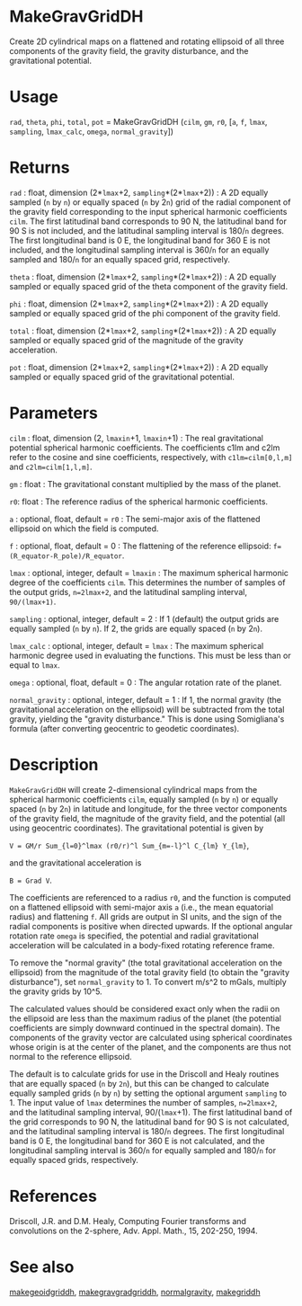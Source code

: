 # MakeGravGridDH

Create 2D cylindrical maps on a flattened and rotating ellipsoid of all three components of the gravity field, the gravity disturbance, and the gravitational potential.

# Usage

`rad`, `theta`, `phi`, `total`, `pot` = MakeGravGridDH (`cilm`, `gm`, `r0`, [`a`, `f`, `lmax`, `sampling`, `lmax_calc`, `omega`, `normal_gravity`])

# Returns

`rad` : float, dimension (2\*`lmax`+2, `sampling`\*(2*`lmax`+2))
:   A 2D equally sampled (`n` by `n`) or equally spaced (`n` by 2`n`) grid of the radial component of the gravity field corresponding to the input spherical harmonic coefficients `cilm`. The first latitudinal band corresponds to 90 N, the latitudinal band for 90 S is not included, and the latitudinal sampling interval is 180/`n` degrees. The first longitudinal band is 0 E, the longitudinal band for 360 E is not included, and the longitudinal sampling interval is 360/`n` for an equally sampled and 180/`n` for an equally spaced grid, respectively.

`theta` : float, dimension (2\*`lmax`+2, `sampling`\*(2*`lmax`+2))
:   A 2D equally sampled or equally spaced grid of the theta component of the gravity field.

`phi` : float, dimension (2\*`lmax`+2, `sampling`\*(2*`lmax`+2))
:   A 2D equally sampled or equally spaced grid of the phi component of the gravity field.

`total` : float, dimension (2\*`lmax`+2, `sampling`\*(2*`lmax`+2))
:   A 2D equally sampled or equally spaced grid of the magnitude of the gravity acceleration.

`pot` : float, dimension (2\*`lmax`+2, `sampling`\*(2*`lmax`+2))
:   A 2D equally sampled or equally spaced grid of the gravitational potential.

# Parameters

`cilm` : float, dimension (2, `lmaxin`+1, `lmaxin`+1)
:   The real gravitational potential spherical harmonic coefficients. The coefficients c1lm and c2lm refer to the cosine and sine coefficients, respectively, with `c1lm=cilm[0,l,m]` and `c2lm=cilm[1,l,m]`.

`gm` : float
:   The gravitational constant multiplied by the mass of the planet.

`r0`: float
:   The reference radius of the spherical harmonic coefficients.

`a` : optional, float, default = `r0`
:   The semi-major axis of the flattened ellipsoid on which the field is computed.

`f` : optional, float, default = 0
:   The flattening of the reference ellipsoid: `f=(R_equator-R_pole)/R_equator`.

`lmax` : optional, integer, default = `lmaxin`
:   The maximum spherical harmonic degree of the coefficients `cilm`. This determines the number of samples of the output grids, `n=2lmax+2`, and the latitudinal sampling interval, `90/(lmax+1)`.

`sampling` : optional, integer, default = 2
:   If 1 (default) the output grids are equally sampled (`n` by `n`). If 2, the grids are equally spaced (`n` by 2`n`).

`lmax_calc` : optional, integer, default = `lmax`
:   The maximum spherical harmonic degree used in evaluating the functions. This must be less than or equal to `lmax`.

`omega` : optional, float, default = 0
:   The angular rotation rate of the planet.

`normal_gravity` : optional, integer, default = 1
:   If 1, the normal gravity (the gravitational acceleration on the ellipsoid) will be subtracted from the total gravity, yielding the "gravity disturbance." This is done using Somigliana's formula (after converting geocentric to geodetic coordinates).

# Description

`MakeGravGridDH` will create 2-dimensional cylindrical maps from the spherical harmonic coefficients `cilm`, equally sampled (`n` by `n`) or equally spaced (`n` by 2`n`) in latitude and longitude, for the three vector components of the gravity field, the magnitude of the gravity field, and the potential (all using geocentric coordinates). The gravitational potential is given by

`V = GM/r Sum_{l=0}^lmax (r0/r)^l Sum_{m=-l}^l C_{lm} Y_{lm}`,

and the gravitational acceleration is

`B = Grad V`.

The coefficients are referenced to a radius `r0`, and the function is computed on a flattened ellipsoid with semi-major axis `a` (i.e., the mean equatorial radius) and flattening `f`. All grids are output in SI units, and the sign of the radial components is positive when directed upwards. If the optional angular rotation rate `omega` is specified, the potential and radial gravitational acceleration will be calculated in a body-fixed rotating reference frame.

To remove the "normal gravity" (the total gravitational acceleration on the ellipsoid) from the magnitude of the total gravity field (to obtain the "gravity disturbance"), set `normal_gravity` to 1. To convert m/s^2 to mGals, multiply the gravity grids by 10^5.

The calculated values should be considered exact only when the radii on the ellipsoid are less than the maximum radius of the planet (the potential coefficients are simply downward continued in the spectral domain). The components of the gravity vector are calculated using spherical coordinates whose origin is at the center of the planet, and the components are thus not normal to the reference ellipsoid.

The default is to calculate grids for use in the Driscoll and Healy routines that are equally spaced (`n` by `2n`), but this can be changed to calculate equally sampled grids (`n` by `n`) by setting the optional argument `sampling` to 1. The input value of `lmax` determines the number of samples, `n=2lmax+2`, and the latitudinal sampling interval, 90/(`lmax`+1). The first latitudinal band of the grid corresponds to 90 N, the latitudinal band for 90 S is not calculated, and the latitudinal sampling interval is 180/`n` degrees. The first longitudinal band is 0 E, the longitudinal band for 360 E is not calculated, and the longitudinal sampling interval is 360/`n` for equally sampled and 180/`n` for equally spaced grids, respectively.

# References

Driscoll, J.R. and D.M. Healy, Computing Fourier transforms and convolutions on the 2-sphere, Adv. Appl. Math., 15, 202-250, 1994.

# See also

[makegeoidgriddh](pymakegeoidgriddh.html), [makegravgradgriddh](pymakegravgradgriddh.html), [normalgravity](pynormalgravity.html), [makegriddh](pymakegriddh.html)
